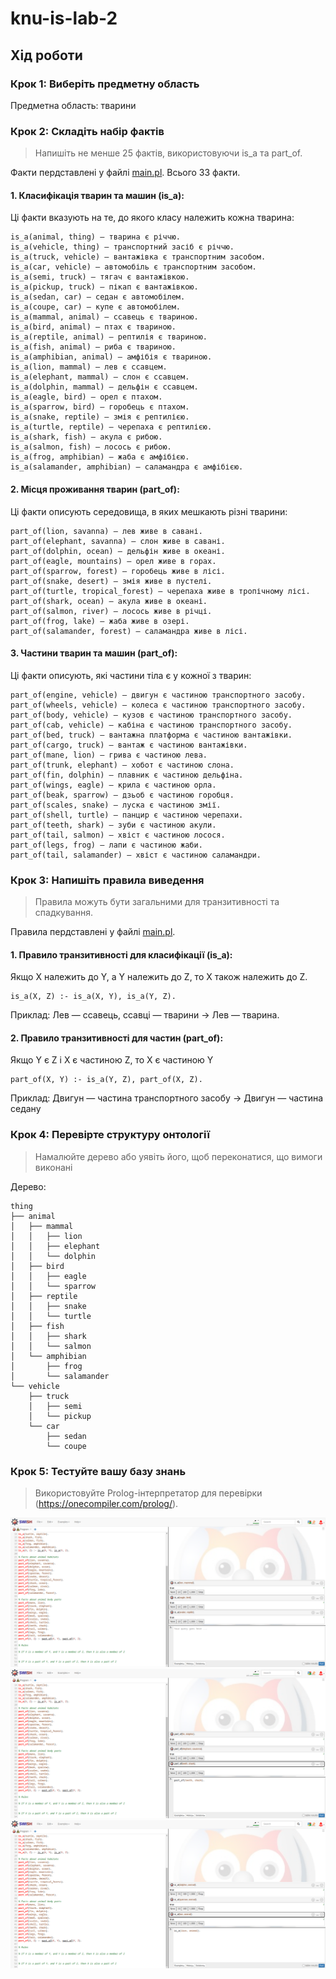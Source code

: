 # knu-is-lab-2

## Хід роботи

### Крок 1: Виберіть предметну область

Предметна область: тварини

### Крок 2: Складіть набір фактів

> Напишіть не менше 25 фактів, використовуючи is_a та part_of.

Факти пердставлені у файлі [main.pl](/main.pl). Всього 33 факти.

#### 1. Класифікація тварин та машин (is_a):

Ці факти вказують на те, до якого класу належить кожна тварина:

```
is_a(animal, thing) — тварина є річчю.
is_a(vehicle, thing) — транспортний засіб є річчю.
is_a(truck, vehicle) — вантажівка є транспортним засобом.
is_a(car, vehicle) — автомобіль є транспортним засобом.
is_a(semi, truck) — тягач є вантажівкою.
is_a(pickup, truck) — пікап є вантажівкою.
is_a(sedan, car) — седан є автомобілем.
is_a(coupe, car) — купе є автомобілем.
is_a(mammal, animal) — ссавець є твариною.
is_a(bird, animal) — птах є твариною.
is_a(reptile, animal) — рептилія є твариною.
is_a(fish, animal) — риба є твариною.
is_a(amphibian, animal) — амфібія є твариною.
is_a(lion, mammal) — лев є ссавцем.
is_a(elephant, mammal) — слон є ссавцем.
is_a(dolphin, mammal) — дельфін є ссавцем.
is_a(eagle, bird) — орел є птахом.
is_a(sparrow, bird) — горобець є птахом.
is_a(snake, reptile) — змія є рептилією.
is_a(turtle, reptile) — черепаха є рептилією.
is_a(shark, fish) — акула є рибою.
is_a(salmon, fish) — лосось є рибою.
is_a(frog, amphibian) — жаба є амфібією.
is_a(salamander, amphibian) — саламандра є амфібією.
```

#### 2. Місця проживання тварин (part_of):

Ці факти описують середовища, в яких мешкають різні тварини:

```
part_of(lion, savanna) — лев живе в савані.
part_of(elephant, savanna) — слон живе в савані.
part_of(dolphin, ocean) — дельфін живе в океані.
part_of(eagle, mountains) — орел живе в горах.
part_of(sparrow, forest) — горобець живе в лісі.
part_of(snake, desert) — змія живе в пустелі.
part_of(turtle, tropical_forest) — черепаха живе в тропічному лісі.
part_of(shark, ocean) — акула живе в океані.
part_of(salmon, river) — лосось живе в річці.
part_of(frog, lake) — жаба живе в озері.
part_of(salamander, forest) — саламандра живе в лісі.
```

#### 3. Частини тварин та машин (part_of):

Ці факти описують, які частини тіла є у кожної з тварин:

```
part_of(engine, vehicle) — двигун є частиною транспортного засобу.
part_of(wheels, vehicle) — колеса є частиною транспортного засобу.
part_of(body, vehicle) — кузов є частиною транспортного засобу.
part_of(cab, vehicle) — кабіна є частиною транспортного засобу.
part_of(bed, truck) — вантажна платформа є частиною вантажівки.
part_of(cargo, truck) — вантаж є частиною вантажівки.
part_of(mane, lion) — грива є частиною лева.
part_of(trunk, elephant) — хобот є частиною слона.
part_of(fin, dolphin) — плавник є частиною дельфіна.
part_of(wings, eagle) — крила є частиною орла.
part_of(beak, sparrow) — дзьоб є частиною горобця.
part_of(scales, snake) — луска є частиною змії.
part_of(shell, turtle) — панцир є частиною черепахи.
part_of(teeth, shark) — зуби є частиною акули.
part_of(tail, salmon) — хвіст є частиною лосося.
part_of(legs, frog) — лапи є частиною жаби.
part_of(tail, salamander) — хвіст є частиною саламандри.
```

### Крок 3: Напишіть правила виведення

> Правила можуть бути загальними для транзитивності та спадкування.

Правила пердставлені у файлі [main.pl](/main.pl).

#### 1. Правило транзитивності для класифікації (is_a):

Якщо X належить до Y, а Y належить до Z, то X також належить до Z.

```
is_a(X, Z) :- is_a(X, Y), is_a(Y, Z).
```

Приклад: Лев — ссавець, ссавці — тварини → Лев — тварина.

#### 2. Правило транзитивності для частин (part_of):

Якщо Y є Z і X є частиною Z, то X є частиною Y

```
part_of(X, Y) :- is_a(Y, Z), part_of(X, Z).
```

Приклад: Двигун —  частина транспортного засобу → Двигун — частина седану

### Крок 4: Перевірте структуру онтології

> Намалюйте дерево або уявіть його, щоб переконатися, що вимоги виконані

Дерево:
```
thing
├── animal
│   ├── mammal
│   │   ├── lion
│   │   ├── elephant
│   │   └── dolphin
│   ├── bird
│   │   ├── eagle
│   │   └── sparrow
│   ├── reptile
│   │   ├── snake
│   │   └── turtle
│   ├── fish
│   │   ├── shark
│   │   └── salmon
│   └── amphibian
│       ├── frog
│       └── salamander
└── vehicle
    ├── truck
    │   ├── semi
    │   └── pickup
    └── car
        ├── sedan
        └── coupe

```

### Крок 5: Тестуйте вашу базу знань

> Використовуйте Prolog-інтерпретатор для перевірки (https://onecompiler.com/prolog/).

![example 1](/demonstration/example-1.png)
![example 1](/demonstration/example-2.png)
![example 1](/demonstration/example-3.png)
